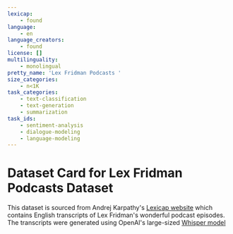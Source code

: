 ```yaml
---
lexicap:
    - found
language:
    - en
language_creators:
    - found
license: []
multilinguality:
    - monolingual
pretty_name: 'Lex Fridman Podcasts '
size_categories:
    - n<1K
task_categories:
    - text-classification
    - text-generation
    - summarization
task_ids:
    - sentiment-analysis
    - dialogue-modeling
    - language-modeling
---
```


# Dataset Card for Lex Fridman Podcasts Dataset

This dataset is sourced from Andrej Karpathy's [Lexicap website](https://karpathy.ai/lexicap/) which contains English transcripts of Lex Fridman's wonderful podcast episodes. The transcripts were generated using OpenAI's large-sized [Whisper model]("https://github.com/openai/whisper")